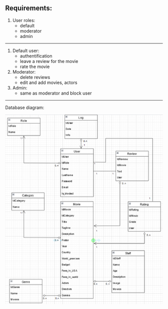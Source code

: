 ## Requirements:
1. User roles:
   - default
   - moderator
   - admin
---
1. Default user:
   - authentification
   - leave a review for the movie
   - rate the movie
2. Moderator:
   - delete reviews
   - edit and add movies, actors
3. Admin:
   - same as moderator and block user
---
Database diagram:

![alt text](Pictures/diagram.png)
